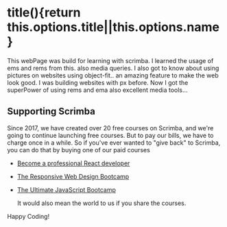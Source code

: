 # title(){return this.options.title||this.options.name}
	
This webPage was build for learning with scrimba. I learned the usage of ems and rems from this. also media queries. I also got to know about using pictures on websites using object-fit.. an amazing feature to make the web look good.
I was building websites with px before. Now I got the superPower of using rems and ema also excellent media tools...

## Supporting Scrimba

Since 2017, we have created over 20 free courses on Scrimba, and we're going to
continue launching free courses. But to pay our bills, we have to charge once
in a while. So if you've ever wanted to "give back" to Scrimba, you can do that by buying
	one of our paid courses

- [Become a professional React developer](https://scrimba.com/course/greact)
- [The Responsive Web Design Bootcamp](https://scrimba.com/course/gresponsive)
- [The Ultimate JavaScript Bootcamp](https://scrimba.com/course/gjavascript)

	It would also mean the world to us if you share the courses.  

Happy Coding!
